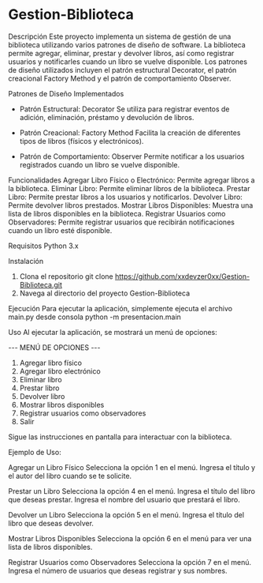# Gestion-Biblioteca
Descripción
  Este proyecto implementa un sistema de gestión de una biblioteca utilizando varios patrones de diseño de software. La biblioteca permite agregar, eliminar, prestar y devolver libros, así como       registrar usuarios y notificarles cuando un   libro se vuelve disponible. Los patrones de diseño utilizados incluyen el patrón estructural Decorator, el patrón creacional Factory Method y el patrón   de comportamiento Observer.

Patrones de Diseño Implementados
- Patrón Estructural: Decorator
  Se utiliza para registrar eventos de adición, eliminación, préstamo y devolución de libros.

- Patrón Creacional: Factory Method
  Facilita la creación de diferentes tipos de libros (físicos y electrónicos).

- Patrón de Comportamiento: Observer
  Permite notificar a los usuarios registrados cuando un libro se vuelve disponible.

Funcionalidades
  Agregar Libro Físico o Electrónico: Permite agregar libros a la biblioteca.
  Eliminar Libro: Permite eliminar libros de la biblioteca.
  Prestar Libro: Permite prestar libros a los usuarios y notificarlos.
  Devolver Libro: Permite devolver libros prestados.
  Mostrar Libros Disponibles: Muestra una lista de libros disponibles en la biblioteca.
  Registrar Usuarios como Observadores: Permite registrar usuarios que recibirán notificaciones cuando un libro esté disponible.

Requisitos
  Python 3.x

Instalación
  1. Clona el repositorio
     git clone https://github.com/xxdevzer0xx/Gestion-Biblioteca.git
  2. Navega al directorio del proyecto
     Gestion-Biblioteca
     
Ejecución
  Para ejecutar la aplicación, simplemente ejecuta el archivo main.py desde consola
  python -m presentacion.main

Uso
  Al ejecutar la aplicación, se mostrará un menú de opciones:
  
--- MENÚ DE OPCIONES ---
1. Agregar libro físico
2. Agregar libro electrónico
3. Eliminar libro
4. Prestar libro
5. Devolver libro
6. Mostrar libros disponibles
7. Registrar usuarios como observadores
8. Salir

Sigue las instrucciones en pantalla para interactuar con la biblioteca.

Ejemplo de Uso:

Agregar un Libro Físico
Selecciona la opción 1 en el menú.
Ingresa el título y el autor del libro cuando se te solicite.

Prestar un Libro
Selecciona la opción 4 en el menú.
Ingresa el título del libro que deseas prestar.
Ingresa el nombre del usuario que prestará el libro.

Devolver un Libro
Selecciona la opción 5 en el menú.
Ingresa el título del libro que deseas devolver.

Mostrar Libros Disponibles
Selecciona la opción 6 en el menú para ver una lista de libros disponibles.

Registrar Usuarios como Observadores
Selecciona la opción 7 en el menú.
Ingresa el número de usuarios que deseas registrar y sus nombres.



